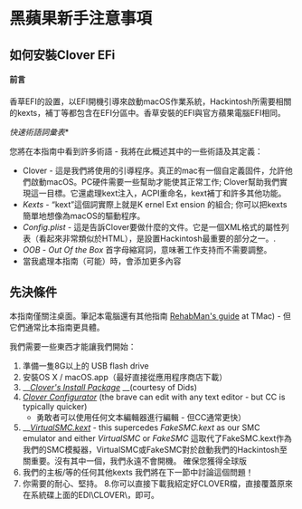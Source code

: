 # 黑蘋果新手注意事項

## 如何安裝Clover EFi

#### 前言

香草EFI的設置，以EFI開機引導來啟動macOS作業系統，Hackintosh所需要相關的kexts，補丁等都包含在EFI分區中。香草安裝的EFI與官方蘋果電腦EFI相同。

*快速術語詞彙表**

您將在本指南中看到許多術語 - 我將在此概述其中的一些術語及其定義：

* Clover - 這是我們將使用的引導程序。真正的mac有一個自定義固件，允許他們啟動macOS。PC硬件需要一些幫助才能使其正常工作; Clover幫助我們實現這一目標。它還處理kext注入，ACPI重命名，kext補丁和許多其他功能。
* _Kexts_ - “kext”這個詞實際上就是K ernel Ext ension 的組合; 你可以把kexts簡單地想像為macOS的驅動程序。
* _Config.plist_ - 這是告訴Clover要做什麼的文件。它是一個XML格式的屬性列表（看起來非常類似於HTML），是設置Hackintosh最重要的部分之一。.
* _OOB_ -  _Out Of the Box_ 首字母縮寫詞，意味著工作支持而不需要調整。
* 當我處理本指南（可能）時，會添加更多內容

## 先決條件

本指南僅關注桌面。筆記本電腦還有其他指南  [RehabMan's guide](https://www.tonymacx86.com/threads/guide-booting-the-os-x-installer-on-laptops-with-clover.148093/) at TMac\) - 但它們通常比本指南更具體。

我們需要一些東西才能讓我們開始：

1. 準備一隻8G以上的 USB flash drive
2. 安裝OS X / macOS.app（最好直接從應用程序商店下載）
3. \_\_[_Clover's Install Package_](https://github.com/Dids/clover-builder/releases) __\(courtesy of Dids\)
4. [_Clover Configurator_](http://mackie100projects.altervista.org/download-clover-configurator/) \(the brave can edit with any text editor - but CC is typically quicker\)
   * 勇敢者可以使用任何文本編輯器進行編輯 - 但CC通常更快）
5. \_\_[_VirtualSMC.kext_](https://github.com/acidanthera/VirtualSMC/releases) - this supercedes _FakeSMC.kext_ as our SMC emulator and either _VirtualSMC_ or _FakeSMC_  這取代了FakeSMC.kext作為我們的SMC模擬器，VirtualSMC或FakeSMC對於啟動我們的Hackintosh至關重要。沒有其中一個，我們永遠不會開機。
確保您獲得全球版
6. 我們的主板/等的任何其他kexts
我們將在下一節中討論這個問題！
7. 你需要的耐心、堅持。
8.你可以直接下載我紹定好CLOVER檔，直接覆蓋原來在系統碟上面的EDI\CLOVER\，即可。

